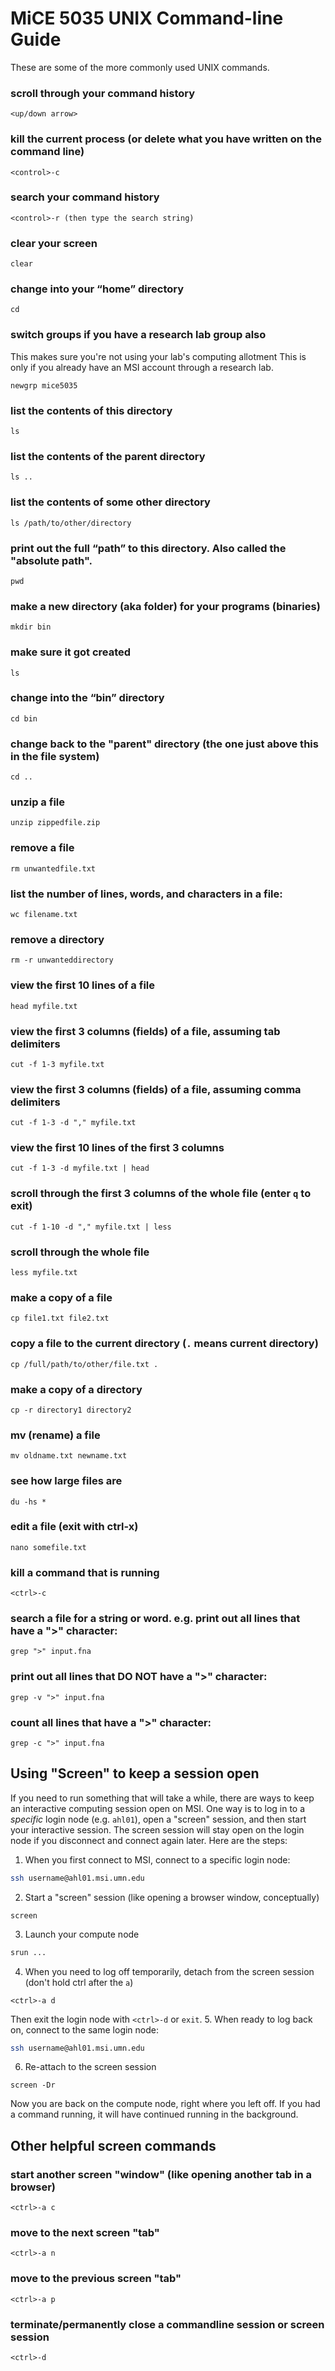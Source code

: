 
# MiCE 5035 UNIX Command-line Guide

These are some of the more commonly used UNIX commands.

### scroll through your command history
```
<up/down arrow>
```

### kill the current process (or delete what you have written on the command line)
```
<control>-c
```

### search your command history
```
<control>-r (then type the search string)
```

### clear your screen
```
clear
```

### change into your “home” directory
```
cd
```

### switch groups if you have a research lab group also
This makes sure you're not using your lab's computing allotment
This is only if you already have an MSI account through a research lab.
```
newgrp mice5035
```


### list the contents of this directory
```
ls
```

### list the contents of the parent directory
```
ls ..
```

### list the contents of some other directory
```
ls /path/to/other/directory
```

### print out the full “path” to this directory. Also called the "absolute path".
```
pwd
```

### make a new directory (aka folder) for your programs (binaries)
```
mkdir bin
```

### make sure it got created
```
ls
```

### change into the “bin” directory
```
cd bin
```

### change back to the "parent" directory (the one just above this in the file system)
```
cd ..
```

### unzip a file
```
unzip zippedfile.zip
```

### remove a file
```
rm unwantedfile.txt
```

### list the number of lines, words, and characters in a file:
```
wc filename.txt
```


### remove a directory
```
rm -r unwanteddirectory
```

### view the first 10 lines of a file
```
head myfile.txt
```

### view the first 3 columns (fields) of a file, assuming tab delimiters
```
cut -f 1-3 myfile.txt
```

### view the first 3 columns (fields) of a file, assuming comma delimiters
```
cut -f 1-3 -d "," myfile.txt
```

### view the first 10 lines of the first 3 columns
```
cut -f 1-3 -d myfile.txt | head 
```

### scroll through the first 3 columns of the whole file (enter `q` to exit)
```
cut -f 1-10 -d "," myfile.txt | less
```

### scroll through the whole file
```
less myfile.txt
```

### make a copy of a file
```
cp file1.txt file2.txt
```

### copy a file to the current directory (`.` means current directory)
```
cp /full/path/to/other/file.txt .
```

### make a copy of a directory
```
cp -r directory1 directory2
```

### mv (rename) a file
```
mv oldname.txt newname.txt
```

### see how large files are
```
du -hs *
```

### edit a file (exit with ctrl-x)
```
nano somefile.txt
```

### kill a command that is running
```
<ctrl>-c
```

### search a file for a string or word. e.g. print out all lines that have a ">" character:
```
grep ">" input.fna
```

### print out all lines that DO NOT have a ">" character:
```
grep -v ">" input.fna
```

### count all lines that have a ">" character:
```
grep -c ">" input.fna
```

## Using "Screen" to keep a session open
If you need to run something that will take a while, there are ways to keep an interactive computing session open on MSI. One way is to log in to a _specific_ login node (e.g. `ahl01`), open a "screen" session, and then start your interactive session. The screen session will stay open on the login node if you disconnect and connect again later. Here are the steps:

1. When you first connect to MSI, connect to a specific login node:
```bash
ssh username@ahl01.msi.umn.edu
```
2. Start a "screen" session (like opening a browser window, conceptually)
```
screen
```
3. Launch your compute node
```bash
srun ...
```
4. When you need to log off temporarily, detach from the screen session (don't hold ctrl after the `a`)
```
<ctrl>-a d
```
Then exit the login node with `<ctrl>-d` or `exit`.
5. When ready to log back on, connect to the same login node:
```bash
ssh username@ahl01.msi.umn.edu
```
6. Re-attach to the screen session
```
screen -Dr
```

Now you are back on the compute node, right where you left off. If you had a command running, it will have continued running in the background.

## Other helpful screen commands
### start another screen "window" (like opening another tab in a browser)
```
<ctrl>-a c
```

### move to the next screen "tab"
```
<ctrl>-a n
```

### move to the previous screen "tab"
```
<ctrl>-a p
```

### terminate/permanently close a commandline session or screen session
```
<ctrl>-d
```
